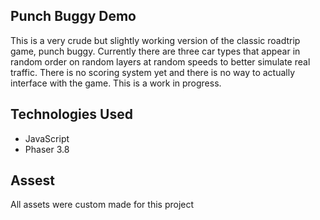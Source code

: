 ## Punch Buggy Demo

This is a very crude but slightly working version of the classic roadtrip game, punch buggy. Currently there are three car types that appear in random order on random layers at random speeds to better simulate real traffic. There is no scoring system yet and there is no way to actually interface with the game. This is a work in progress.

## Technologies Used

- JavaScript
- Phaser 3.8

## Assest

All assets were custom made for this project